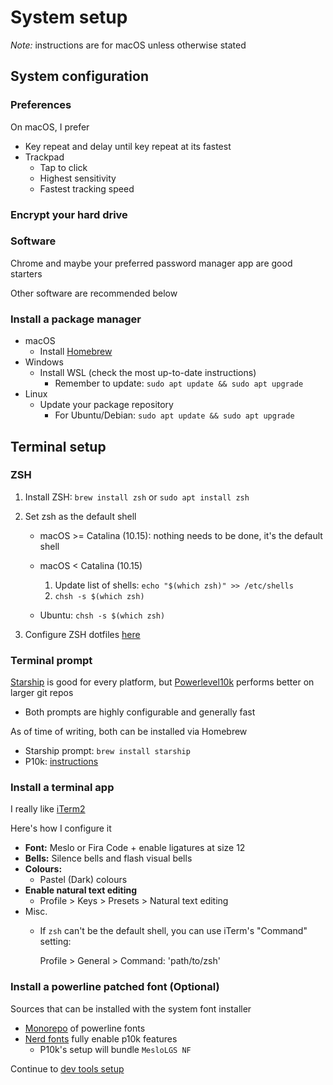 # System setup

*Note:* instructions are for macOS unless otherwise stated

## System configuration

### Preferences

On macOS, I prefer
- Key repeat and delay until key repeat at its fastest
- Trackpad
  - Tap to click
  - Highest sensitivity
  - Fastest tracking speed

### Encrypt your hard drive

### Software

Chrome and maybe your preferred password manager app are good starters

Other software are recommended below

### Install a package manager

- macOS
  - Install [Homebrew](https://brew.sh/)
- Windows
  - Install WSL (check the most up-to-date instructions)
    - Remember to update: `sudo apt update && sudo apt upgrade`
- Linux
  - Update your package repository
    - For Ubuntu/Debian: `sudo apt update && sudo apt upgrade`

## Terminal setup

### ZSH

1. Install ZSH: `brew install zsh` or `sudo apt install zsh`

2. Set zsh as the default shell
    - macOS >= Catalina (10.15): nothing needs to be done, it's the default shell

    - macOS < Catalina (10.15)
        1. Update list of shells: `echo "$(which zsh)" >> /etc/shells`
        2. `chsh -s $(which zsh)`
        
    - Ubuntu: `chsh -s $(which zsh)` 

3. Configure ZSH dotfiles [here](README.md)

### Terminal prompt

[Starship](https://starship.rs/) is good for every platform, but [Powerlevel10k](https://github.com/romkatv/powerlevel10k) performs better on larger git repos
- Both prompts are highly configurable and generally fast

As of time of writing, both can be installed via Homebrew
- Starship prompt: `brew install starship`
- P10k: [instructions](https://github.com/romkatv/powerlevel10k#homebrew)

### Install a terminal app

I really like [iTerm2](https://www.iterm2.com/)

Here's how I configure it
- **Font:** Meslo or Fira Code + enable ligatures at size 12
- **Bells:** Silence bells and flash visual bells
- **Colours:**
  - Pastel (Dark) colours
- **Enable natural text editing**
  - Profile > Keys > Presets > Natural text editing
- Misc.
  - If `zsh` can't be the default shell, you can use iTerm's "Command" setting:
      
      Profile > General > Command: 'path/to/zsh'

### Install a powerline patched font (Optional)

Sources that can be installed with the system font installer
- [Monorepo](https://github.com/powerline/fonts) of powerline fonts
- [Nerd fonts](https://github.com/ryanoasis/nerd-fonts) fully enable p10k features
  - P10k's setup will bundle `MesloLGS NF`

Continue to [dev tools setup](dev-setup)
